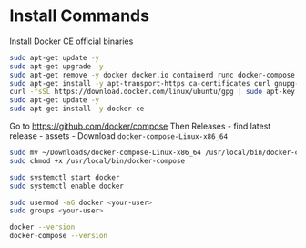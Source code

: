 # Install Commands

Install Docker CE official binaries

```bash
sudo apt-get update -y
sudo apt-get upgrade -y
sudo apt-get remove -y docker docker.io containerd runc docker-compose
sudo apt-get install -y apt-transport-https ca-certificates curl gnupg-agent software-properties-common
curl -fsSL https://download.docker.com/linux/ubuntu/gpg | sudo apt-key add -
sudo apt-get update -y
sudo apt-get install -y docker-ce
```

Go to  https://github.com/docker/compose
Then Releases - find latest release - assets - Download `docker-compose-Linux-x86_64`

```bash
sudo mv ~/Downloads/docker-compose-Linux-x86_64 /usr/local/bin/docker-compose
sudo chmod +x /usr/local/bin/docker-compose

sudo systemctl start docker
sudo systemctl enable docker

sudo usermod -aG docker <your-user>
sudo groups <your-user>

docker --version
docker-compose --version
```
